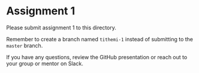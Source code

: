 # Assignment 1

Please submit assignment 1 to this directory.

Remember to create a branch named `tithemi-1` 
instead of submitting to the `master` branch.

If you have any questions, review the GitHub presentation or reach
out to your group or mentor on Slack.
